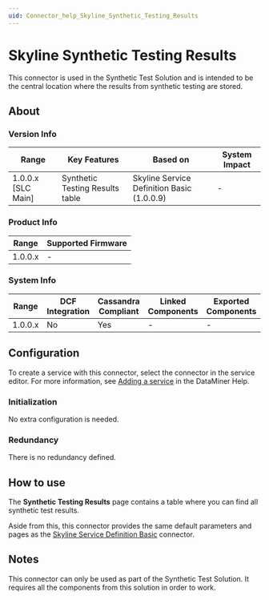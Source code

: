 ```yaml
---
uid: Connector_help_Skyline_Synthetic_Testing_Results
---
```


# Skyline Synthetic Testing Results

This connector is used in the Synthetic Test Solution and is intended to be the central location where the results from synthetic testing are stored.

## About

### Version Info

| **Range**            | **Key Features**                | **Based on**                               | **System Impact** |
|----------------------|---------------------------------|--------------------------------------------|-------------------|
| 1.0.0.x [SLC Main]   | Synthetic Testing Results table | Skyline Service Definition Basic (1.0.0.9) | -                 |

### Product Info

| Range     | Supported Firmware     |
|-----------|------------------------|
| 1.0.0.x   | -                      |

### System Info

| Range     | DCF Integration     | Cassandra Compliant     | Linked Components     | Exported Components     |
|-----------|---------------------|-------------------------|-----------------------|-------------------------|
| 1.0.0.x   | No                  | Yes                     | -                     | -                       |

## Configuration

To create a service with this connector, select the connector in the service editor. For more information, see [Adding a service](https://aka.dataminer.services/adding-a-service) in the DataMiner Help.

### Initialization

No extra configuration is needed.

### Redundancy

There is no redundancy defined.

## How to use

The **Synthetic Testing Results** page contains a table where you can find all synthetic test results.

Aside from this, this connector provides the same default parameters and pages as the [Skyline Service Definition Basic](xref:Connector_help_Skyline_Service_Definition_Basic) connector.

## Notes

This connector can only be used as part of the Synthetic Test Solution. It requires all the components from this solution in order to work.
